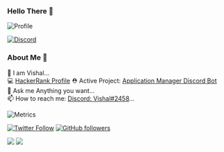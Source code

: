 

### Hello There 👋

![Profile](https://komarev.com/ghpvc/?username=imkrvishal)

[![Discord](https://discord.c99.nl/widget/theme-3/726287877897584673.png)](https://discord.com/users/726287877897584673)

### About Me 📌
🔭 I am Vishal...  
💻 [HackerRank Profile](https://www.hackerrank.com/imkrvishal) 
⛑ Active Project: [Application Manager Discord Bot](https://imkrvishal.gitbook.io/application-manager)  
💬 Ask me Anything you want...  
📫 How to reach me: [Discord: Vishal#2458](https://discord.com/users/726287877897584673)... 

![Metrics](https://metrics.lecoq.io/imkrvishal?template=classic&repositories.forks=true&base.header=0&languages=1&people=1&lines=1&languages.colors=github&languages.threshold=0%25&people.limit=28&people.size=28&people.types=followers%2C%20following&people.thanks=%20Sebbl0508%20&people.identicons=false&people.shuffle=false&config.timezone=Europe%2FCopenhagen)

[![Twitter Follow](https://img.shields.io/twitter/follow/imkr_vishal?label=Follow)](https://twitter.com/imkr_vishal)
[![GitHub followers](https://img.shields.io/github/followers/imkrvishal?label=Follow&style=social)](https://github.com/imkrvishal)

<img src="https://github-readme-streak-stats.herokuapp.com/?user=imkrvishal&theme=calm" class="center">
<img src="https://github-readme-stats.vercel.app/api?username=imkrvishal&count_private=true&show_icons=true&theme=dracula" class="center">  


